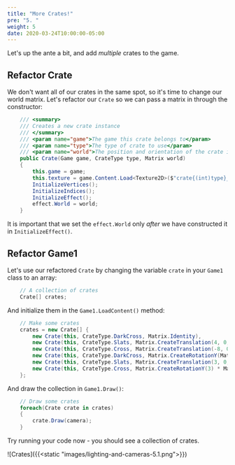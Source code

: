 ```yaml
---
title: "More Crates!"
pre: "5. "
weight: 5
date: 2020-03-24T10:00:00-05:00
---
```


Let's up the ante a bit, and add _multiple_ crates to the game.  

## Refactor Crate 

We don't want all of our crates in the same spot, so it's time to change our world matrix.  Let's refactor our `Crate` so we can pass a matrix in through the constructor:

```csharp
    /// <summary>
    /// Creates a new crate instance
    /// </summary>
    /// <param name="game">The game this crate belongs to</param>
    /// <param name="type">The type of crate to use</param>
    /// <param name="world">The position and orientation of the crate in the world</param>
    public Crate(Game game, CrateType type, Matrix world)
    {
        this.game = game;
        this.texture = game.Content.Load<Texture2D>($"crate{(int)type}_diffuse");
        InitializeVertices();
        InitializeIndices();
        InitializeEffect();
        effect.World = world;
    }
```

It is important that we set the `effect.World` only _after_ we have constructed it in `InitializeEffect()`.

## Refactor Game1

Let's use our refactored `Crate` by changing the variable `crate` in your `Game1` class to an array:

```csharp
    // A collection of crates
    Crate[] crates;
```

And initialize them in the `Game1.LoadContent()` method:

```csharp
    // Make some crates
    crates = new Crate[] {
        new Crate(this, CrateType.DarkCross, Matrix.Identity),
        new Crate(this, CrateType.Slats, Matrix.CreateTranslation(4, 0, 5)),
        new Crate(this, CrateType.Cross, Matrix.CreateTranslation(-8, 0, 3)),
        new Crate(this, CrateType.DarkCross, Matrix.CreateRotationY(MathHelper.PiOver4) * Matrix.CreateTranslation(1, 0, 7)),
        new Crate(this, CrateType.Slats, Matrix.CreateTranslation(3, 0, -3)),
        new Crate(this, CrateType.Cross, Matrix.CreateRotationY(3) * Matrix.CreateTranslation(3, 2, -3))
    };

```

And draw the collection in `Game1.Draw()`:

```csharp
    // Draw some crates
    foreach(Crate crate in crates)
    {
        crate.Draw(camera);
    }
```

Try running your code now - you should see a collection of crates.

![Crates]({{<static "images/lighting-and-cameras-5.1.png">}})